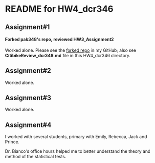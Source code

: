  # README for HW4_dcr346
 ## Assignment#1
 #### Forked pak348's repo, reviewed HW3_Assignment2
 Worked alone. Please see the [forked repo](https://github.com/danachermesh/PUI2017_pak348) in my GitHub; also see **CitibikeReview_dcr346.md** file in this HW4_dcr346 directory.
 
 ## Assignment#2
 Worked alone.
 
 ## Assignment#3
  Worked alone.
  
 ## Assignment#4
 I worked with several students, primary with Emily, Rebecca, Jack and Prince.
 
 Dr. Bianco's office hours helped me to better understand the theory and method of the statistical tests.
